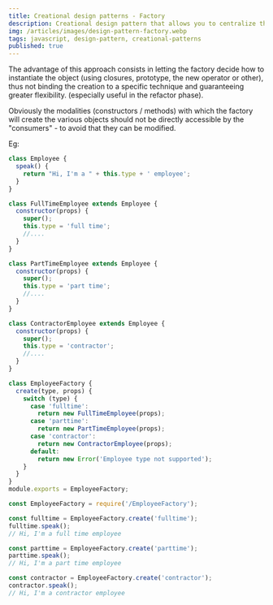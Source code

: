 ```yaml
---
title: Creational design patterns - Factory
description: Creational design pattern that allows you to centralize the logic of creating objects in a single point.
img: /articles/images/design-pattern-factory.webp
tags: javascript, design-pattern, creational-patterns
published: true
---
```


The advantage of this approach consists in letting the factory decide how to instantiate the object (using closures, prototype, the new operator or other), thus not binding the creation to a specific technique and guaranteeing greater flexibility. (especially useful in the refactor phase).

Obviously the modalities (constructors / methods) with which the factory will create the various objects should not be directly accessible by the "consumers" - to avoid that they can be modified.

Eg:

```javascript
class Employee {
  speak() {
    return "Hi, I'm a " + this.type + ' employee';
  }
}

class FullTimeEmployee extends Employee {
  constructor(props) {
    super();
    this.type = 'full time';
    //....
  }
}

class PartTimeEmployee extends Employee {
  constructor(props) {
    super();
    this.type = 'part time';
    //....
  }
}

class ContractorEmployee extends Employee {
  constructor(props) {
    super();
    this.type = 'contractor';
    //....
  }
}

class EmployeeFactory {
  create(type, props) {
    switch (type) {
      case 'fulltime':
        return new FullTimeEmployee(props);
      case 'parttime':
        return new PartTimeEmployee(props);
      case 'contractor':
        return new ContractorEmployee(props);
      default:
        return new Error('Employee type not supported');
    }
  }
}
module.exports = EmployeeFactory;
```

```javascript
const EmployeeFactory = require('/EmployeeFactory');

const fulltime = EmployeeFactory.create('fulltime');
fulltime.speak();
// Hi, I'm a full time employee

const parttime = EmployeeFactory.create('parttime');
parttime.speak();
// Hi, I'm a part time employee

const contractor = EmployeeFactory.create('contractor');
contractor.speak();
// Hi, I'm a contractor employee
```
